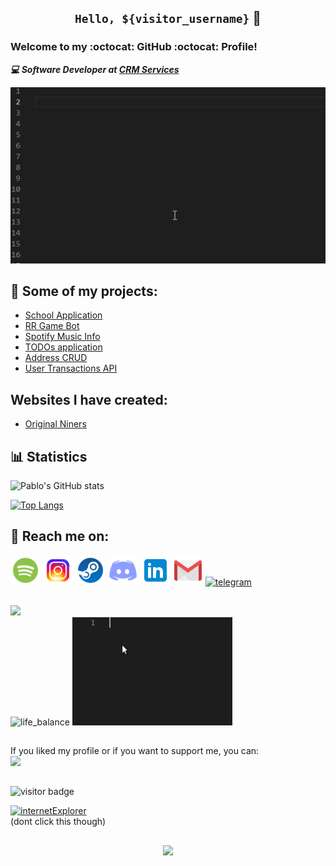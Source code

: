 
##  <div align=center> ``Hello, ${visitor_username}`` 👋 </div>
### Welcome to my :octocat: GitHub :octocat: Profile!

<!-- ***:books: Software Engineering student at [Puc Minas](https://pucminas.br)***<br>-->
***:computer: Software Developer at [CRM Services](https://crmservices.com.br/)***
<!-- ***:books: Computer Science student at [Thompson Rivers University](https://tru.ca/)***<br> -->

<p>
  <img src="https://github.com/pablo-padua/pablo-padua/blob/master/user_padua.gif">
</p>


## :memo: Some of my projects:
- [School Application](https://github.com/pablo-padua/SchoolApp)
- [RR Game Bot](https://github.com/pablo-padua/RR-Game-Bot-Auto-Payment)
- [Spotify Music Info](https://github.com/pablo-padua/SpotifyMusicFile)
- [TODOs application](https://github.com/pablo-padua/JavaAngularProject)
- [Address CRUD](https://github.com/pablo-padua/Address-Entity-CRUD)
- [User Transactions API](https://github.com/pablo-padua/UserTransactionsAPI)

## Websites I have created:
- [Original Niners](https://originalninersmc.com.br)

## :bar_chart: Statistics

![Pablo's GitHub stats](https://github-readme-stats.vercel.app/api?username=pablo-padua&show_icons=true&theme=solarized-light)

[![Top Langs](https://github-readme-stats.vercel.app/api/top-langs/?username=pablo-padua&exclude_repo=NeuronioPerceptron&layout=compact)](https://github.com/pablo-padua/github-readme-stats)


## :iphone: Reach me on:
<p>
  <a href="https://open.spotify.com/user/wmtfcooperm"> <img src="https://github.com/pablo-padua/pablo-padua/blob/master/spotify.png" alt="spotify"/></a>
  <a href="https://instagram.com/_pablopadua"> <img src="https://github.com/pablo-padua/pablo-padua/blob/master/instagram.png" alt="instagram"/></a>
  <a href="https://steamcommunity.com/id/paduafromwmtf"><img src="https://github.com/pablo-padua/pablo-padua/blob/master/steam.png" alt="steam"/></a>
  <a href="https://discord.gg/EJSwvtBdA6"><img src="https://github.com/pablo-padua/pablo-padua/blob/master/ds.png" alt="discord"/></a>
  <a href="https://www.linkedin.com/in/pablopadua/"> <img src="https://github.com/pablo-padua/pablo-padua/blob/master/linkedin.png" alt="linkedin"/></a>
  <a href="mailto:pablopaduav@gmail.com"><img src="https://github.com/pablo-padua/pablo-padua/blob/master/gmail.png" alt="email"/></a>
  <a href="https://t.me/PaduaRR"><img src="https://i.ibb.co/V0GL89p/rsz-21telegram.png" alt="telegram"/></a>
</p>

##

<div>
  <img src="https://camo.githubusercontent.com/6b24ca7563a732f4b02e4d4db85216e1308ae8e9d33e9eca447d5dd2cfc1b5ca/68747470733a2f2f726561646d652d6a6f6b65732e76657263656c2e6170702f6170693f6267436f6c6f723d2532333231323532392674657874436f6c6f723d2532336666646464322671436f6c6f723d2532336639343134342661436f6c6f723d25323339306265366426626f72646572436f6c6f723d25323366396337346626636f6465436f6c6f723d253233663963373466"
</div>

<div>
  <img src="https://raw.githubusercontent.com/sciencepal/sciencepal/master/assets/life_balance.gif" alt="life_balance"  width="230"/>
  <img src="https://github.com/pablo-padua/pablo-padua/blob/master/semCondicoes.gif" alt="semCondicoesGif" width="256")/>
</div>

##

<div>
  
  <p>
  If you liked my profile or if you want to support me, you can:<br>
  <a href="https://www.buymeacoffee.com/pablopadua"><img src="https://assets.libsyn.com/secure/show/132502/BuyCoffeeButton2.png" width="170"/></a>
  
 ##
 
  </p>
   <p> 
    <img src="https://komarev.com/ghpvc/?username=pablo-padua&style=plastic&label=STALKERS:" alt="visitor badge" size="5"/>
  </p>
  
  <p>
    <a href="http://www.dont.click/"><img src="https://raw.githubusercontent.com/fnky/fnky/fnky/img/ie.jpg" alt="internetExplorer" width="128"/></a> 
    <br>(dont click this though)
  </p>
</div>

  
## 
  
<div align=center> 
  <img src="https://i.redd.it/hwqj7yx9vm211.jpg"></img>  
</div>
  
<!--
**pablo-padua/pablo-padua** is a ✨ _special_ ✨ repository because its `README.md` (this file) appears on your GitHub profile.

Here are some ideas to get you started:

- 🔭 I’m currently working on ...
- 🌱 I’m currently learning ...
- 👯 I’m looking to collaborate on ...
- 🤔 I’m looking for help with ...
- 💬 Ask me about ...
- 📫 How to reach me: ...
- 😄 Pronouns: ...
- ⚡ Fun fact: ...
-->
